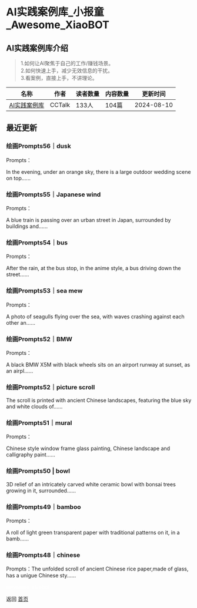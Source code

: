 # AI实践案例库_小报童_Awesome_XiaoBOT

## AI实践案例库介绍
> 1.如何让AI聚焦于自己的工作/赚钱场景。    
2.如何快速上手，减少无效信息的干扰。    
3.看案例，直接上手，不讲理论。  
  


|名称|作者|读者数量|内容数量|更新时间|
|---|---|---|---|---|
|[AI实践案例库](https://xiaobot.net/p/cloud288?refer=9c3f1c95-a052-465a-9902-f6d75080262a)|CCTalk|133人|104篇|2024-08-10|

## 最近更新
### 绘画Prompts56｜dusk

Prompts：

In the evening, under an orange sky, there is a large outdoor wedding scene on
top......

### 绘画Prompts55｜Japanese wind

Prompts：

A blue train is passing over an urban street in Japan, surrounded by buildings
and......

### 绘画Prompts54｜bus

Prompts：

After the rain, at the bus stop, in the anime style, a bus driving down the
street......

### 绘画Prompts53｜sea mew

Prompts：

A photo of seagulls flying over the sea, with waves crashing against each
other an......

### 绘画Prompts52｜BMW

Prompts：

A black BMW X5M with black wheels sits on an airport runway at sunset, as an
airpl......

### 绘画Prompts52｜picture scroll

The scroll is printed with ancient Chinese landscapes, featuring the blue sky
and white clouds of......

### 绘画Prompts51｜mural

Prompts：

Chinese style window frame glass painting, Chinese landscape and calligraphy
paint......

### 绘画Prompts50 | bowl

3D relief of an intricately carved white ceramic bowl with bonsai trees
growing in it, surrounded......

### 绘画Prompts49｜bamboo

Prompts：

A roll of light green transparent paper with traditional patterns on it, in a
bamb......

### 绘画Prompts48｜chinese

Prompts：The unfolded scroll of ancient Chinese rice paper,made of glass, has a
unigue Chinese sty......


<a href="https://github.com/Reno9527/awesome-xiaobot" style="color: white; text-decoration: none;">awesome-xiaobot</a>

返回 [首页](../README.md)
